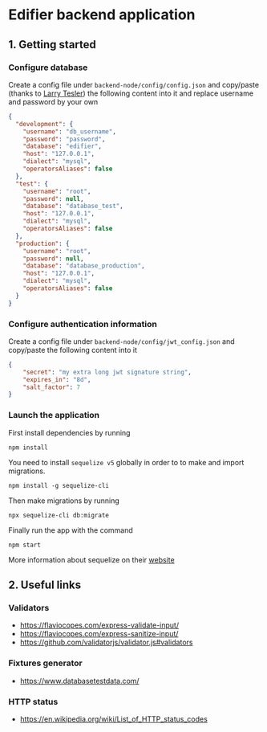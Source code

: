 # Edifier backend application
## 1. Getting started

### Configure database
Create a config file under `backend-node/config/config.json` and copy/paste (thanks to [Larry Tesler](https://en.wikipedia.org/wiki/Larry_Tesler)) the following content into it and replace username and password by your own
```json
{
  "development": {
    "username": "db_username",
    "password": "password",
    "database": "edifier",
    "host": "127.0.0.1",
    "dialect": "mysql",
    "operatorsAliases": false
  },
  "test": {
    "username": "root",
    "password": null,
    "database": "database_test",
    "host": "127.0.0.1",
    "dialect": "mysql",
    "operatorsAliases": false
  },
  "production": {
    "username": "root",
    "password": null,
    "database": "database_production",
    "host": "127.0.0.1",
    "dialect": "mysql",
    "operatorsAliases": false
  }
}
```

### Configure authentication information
Create a config file under `backend-node/config/jwt_config.json` and copy/paste 
 the following content into it
```json
{
    "secret": "my extra long jwt signature string",
    "expires_in": "8d",
    "salt_factor": 7
}
```

### Launch the application

First install dependencies by running
```npm
npm install
```
You need to install `sequelize v5` globally in order to to make and import 
migrations.
```npm
npm install -g sequelize-cli
```
Then make migrations by running
```npm
npx sequelize-cli db:migrate
``` 
Finally run the app with the command
```npm
npm start
```
More information about sequelize on their [website](https://sequelize.org/v5/manual/)
## 2. Useful links
### Validators
- https://flaviocopes.com/express-validate-input/
- https://flaviocopes.com/express-sanitize-input/
- https://github.com/validatorjs/validator.js#validators
### Fixtures generator
- https://www.databasetestdata.com/
### HTTP status
- https://en.wikipedia.org/wiki/List_of_HTTP_status_codes